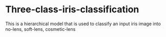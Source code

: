 # Three-class-iris-classification
This is a hierarchical model that is used to classify an input iris image into no-lens, soft-lens, cosmetic-lens
